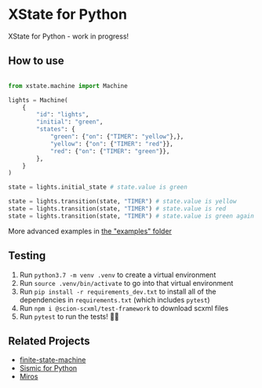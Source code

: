 # XState for Python

XState for Python - work in progress!

## How to use
~~~python

from xstate.machine import Machine

lights = Machine(
    {
        "id": "lights",
        "initial": "green",
        "states": {
            "green": {"on": {"TIMER": "yellow"},},
            "yellow": {"on": {"TIMER": "red"}},
            "red": {"on": {"TIMER": "green"}},
        },
    }
)

state = lights.initial_state # state.value is green

state = lights.transition(state, "TIMER") # state.value is yellow
state = lights.transition(state, "TIMER") # state.value is red
state = lights.transition(state, "TIMER") # state.value is green again
~~~

More advanced examples in [the "examples" folder](./examples)

## Testing

1. Run `python3.7 -m venv .venv` to create a virtual environment
2. Run `source .venv/bin/activate` to go into that virtual environment
3. Run `pip install -r requirements_dev.txt` to install all of the dependencies in `requirements.txt` (which includes `pytest`)
4. Run `npm i @scion-scxml/test-framework` to download scxml files
5. Run `pytest` to run the tests! 👩‍🔬

## Related Projects

- [finite-state-machine](https://github.com/alysivji/finite-state-machine)
- [Sismic for Python](https://github.com/AlexandreDecan/sismic)
- [Miros](https://github.com/aleph2c/miros)
